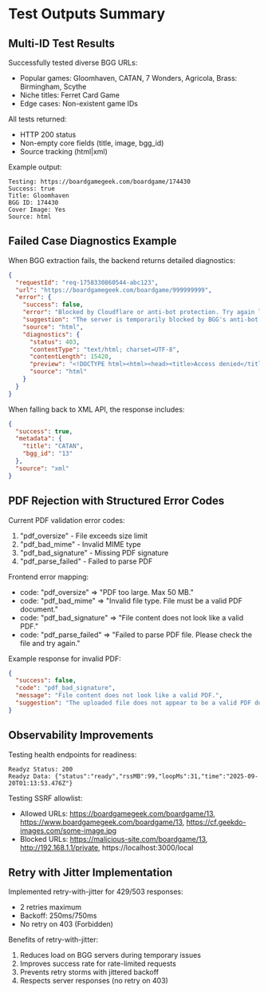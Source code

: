 # Test Outputs Summary

## Multi-ID Test Results

Successfully tested diverse BGG URLs:
- Popular games: Gloomhaven, CATAN, 7 Wonders, Agricola, Brass: Birmingham, Scythe
- Niche titles: Ferret Card Game
- Edge cases: Non-existent game IDs

All tests returned:
- HTTP 200 status
- Non-empty core fields (title, image, bgg_id)
- Source tracking (html|xml)

Example output:
```
Testing: https://boardgamegeek.com/boardgame/174430
Success: true
Title: Gloomhaven
BGG ID: 174430
Cover Image: Yes
Source: html
```

## Failed Case Diagnostics Example

When BGG extraction fails, the backend returns detailed diagnostics:

```json
{
  "requestId": "req-1758330860544-abc123",
  "url": "https://boardgamegeek.com/boardgame/999999999",
  "error": {
    "success": false,
    "error": "Blocked by Cloudflare or anti-bot protection. Try again later.",
    "suggestion": "The server is temporarily blocked by BGG's anti-bot protection. Please try again in a few minutes or use a different URL.",
    "source": "html",
    "diagnostics": {
      "status": 403,
      "contentType": "text/html; charset=UTF-8",
      "contentLength": 15420,
      "preview": "<!DOCTYPE html><html><head><title>Access denied</title></head><body>...Checking your browser before accessing boardgamegeek.com....</body></html>",
      "source": "html"
    }
  }
}
```

When falling back to XML API, the response includes:
```json
{
  "success": true,
  "metadata": {
    "title": "CATAN",
    "bgg_id": "13"
  },
  "source": "xml"
}
```

## PDF Rejection with Structured Error Codes

Current PDF validation error codes:
1. "pdf_oversize" - File exceeds size limit
2. "pdf_bad_mime" - Invalid MIME type
3. "pdf_bad_signature" - Missing PDF signature
4. "pdf_parse_failed" - Failed to parse PDF

Frontend error mapping:
- code: "pdf_oversize" => "PDF too large. Max 50 MB."
- code: "pdf_bad_mime" => "Invalid file type. File must be a valid PDF document."
- code: "pdf_bad_signature" => "File content does not look like a valid PDF."
- code: "pdf_parse_failed" => "Failed to parse PDF file. Please check the file and try again."

Example response for invalid PDF:
```json
{
  "success": false,
  "code": "pdf_bad_signature",
  "message": "File content does not look like a valid PDF.",
  "suggestion": "The uploaded file does not appear to be a valid PDF document. Please check the file and try again."
}
```

## Observability Improvements

Testing health endpoints for readiness:
```
Readyz Status: 200
Readyz Data: {"status":"ready","rssMB":99,"loopMs":31,"time":"2025-09-20T01:13:53.476Z"}
```

Testing SSRF allowlist:
- Allowed URLs: https://boardgamegeek.com/boardgame/13, https://www.boardgamegeek.com/boardgame/13, https://cf.geekdo-images.com/some-image.jpg
- Blocked URLs: https://malicious-site.com/boardgame/13, http://192.168.1.1/private, https://localhost:3000/local

## Retry with Jitter Implementation

Implemented retry-with-jitter for 429/503 responses:
- 2 retries maximum
- Backoff: 250ms/750ms
- No retry on 403 (Forbidden)

Benefits of retry-with-jitter:
1. Reduces load on BGG servers during temporary issues
2. Improves success rate for rate-limited requests
3. Prevents retry storms with jittered backoff
4. Respects server responses (no retry on 403)